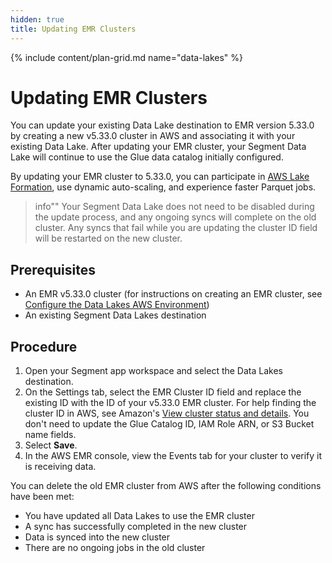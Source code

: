 ```yaml
---
hidden: true
title: Updating EMR Clusters
---
```

{% include content/plan-grid.md name="data-lakes" %}

# Updating EMR Clusters
You can update your existing Data Lake destination to EMR version 5.33.0 by creating a new v5.33.0 cluster in AWS and associating it with your existing Data Lake. After updating your EMR cluster, your Segment Data Lake will continue to use the Glue data catalog initially configured.

By updating your EMR cluster to 5.33.0, you can participate in [AWS Lake Formation](https://aws.amazon.com/lake-formation/?whats-new-cards.sort-by=item.additionalFields.postDateTime&whats-new-cards.sort-order=desc), use dynamic auto-scaling, and experience faster Parquet jobs.  

> info""
> Your Segment Data Lake does not need to be disabled during the update process, and any ongoing syncs will complete on the old cluster. Any syncs that fail while you are updating the cluster ID field will be restarted on the new cluster.

## Prerequisites
* An EMR v5.33.0 cluster (for instructions on creating an EMR cluster, see [Configure the Data Lakes AWS Environment](data-lakes-manual-setup.md))
* An existing Segment Data Lakes destination

## Procedure
1. Open your Segment app workspace and select the Data Lakes destination.
2. On the Settings tab, select the EMR Cluster ID field and replace the existing ID with the ID of your v5.33.0 EMR cluster. For help finding the cluster ID in AWS, see Amazon's [View cluster status and details](https://docs.aws.amazon.com/emr/latest/ManagementGuide/emr-manage-view-clusters.html). You don't need to update the Glue Catalog ID, IAM Role ARN, or S3 Bucket name fields.
3. Select **Save**.
4. In the AWS EMR console, view the Events tab for your cluster to verify it is receiving data.

You can delete the old EMR cluster from AWS after the following conditions have been met:
* You have updated all Data Lakes to use the EMR cluster
* A sync has successfully completed in the new cluster 
* Data is synced into the new cluster
* There are no ongoing jobs in the old cluster
